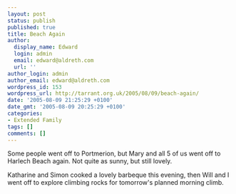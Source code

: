 ```yaml
---
layout: post
status: publish
published: true
title: Beach Again
author:
  display_name: Edward
  login: admin
  email: edward@aldreth.com
  url: ''
author_login: admin
author_email: edward@aldreth.com
wordpress_id: 153
wordpress_url: http://tarrant.org.uk/2005/08/09/beach-again/
date: '2005-08-09 21:25:29 +0100'
date_gmt: '2005-08-09 20:25:29 +0100'
categories:
- Extended Family
tags: []
comments: []
---
```

<p>Some people went off to Portmerion, but Mary and all 5 of us went off to Harlech Beach again.  Not quite as sunny, but still lovely.</p>
<p>Katharine and Simon cooked a lovely barbeque this evening, then Will and I went off to explore climbing rocks for tomorrow's planned morning climb.</p>
